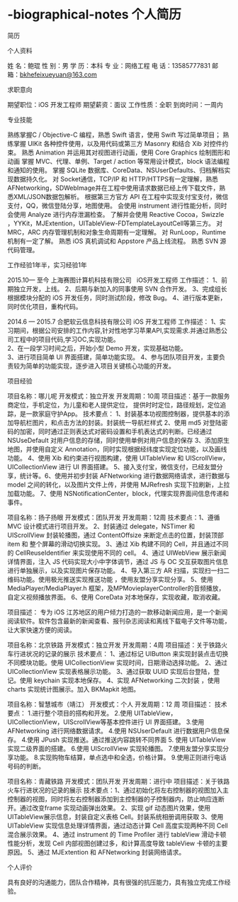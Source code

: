 # -biographical-notes 个人简历
简历

个人资料

姓 名：鲍琨 					性 别：男
学 历：本科					专 业：网络工程
电 话：13585777831				邮 箱：bkhefeixueyuan@163.com

求职意向

期望职位：iOS 开发工程师			期望薪资：面议
工作性质：全职					到岗时间：一周内

专业技能

熟练掌握C / Objective-C 编程，熟悉 Swift 语言，使用 Swift 写过简单项目；
熟练掌握 UIKit 各种控件使用，以及用代码或第三方 Masonry 和结合 Xib 对控件约束。
熟悉 Animation 并运用其对视图进行动画，使用 Core Graphics 绘制图形和动画
掌握 MVC、代理、单例、Target / action 等常用设计模式，block 语法编程和通知的使用。
掌握 SQLite 数据库、CoreData、NSUserDefaults、归档解档实现数据持久化。
对 Socket通信，TCP/IP 和 HTTP/HTTPS有一定理解，熟悉 AFNetworking，SDWebImage并在工程中使用请求数据已经上传下载文件，熟悉XML/JSON数据包解析。
根据第三方官方 API 在工程中实现支付宝支付，微信支付，QQ，微信登陆分享，地图使用。
会使用 instrument 进行性能分析，同时会使用 Analyze 进行内存泄漏检查。
了解并会使用 Reactive Cocoa，Swizzle ，YYKit，MJExtention，UITableView-FDTemplateLayoutCell等第三方。
对 MRC，ARC 内存管理机制和对象生命周期有一定理解。
对 RunLoop，Runtime 机制有一定了解。
熟悉 iOS 真机调试和 Appstore 产品上线流程。
熟悉 SVN 源代码管理。

工作经验1年半，实习经验1年

2015.10— 至今			上海赛图计算机科技有限公司   	iOS开发工程师
工作描述：
	1、前期独立开发，上线。
	2、后期与新加入的同事使用 SVN 合作开发。
	3、完成组长根据模块分配的 iOS 开发任务，同时测试阶段，修改 Bug。
	4、进行版本更新，同时优化项目，重构代码。

2014.6 — 2015.7                      合肥软云信息科技有限公司   iOS 开发工程师
工作描述：
	1、实习期间，根据公司安排的工作内容,针对性地学习苹果API,实现需求.并通过熟悉公司工程中的项目代码,学习OC,实现功能。	
	2、在一段学习时间之后，开始小型 Demo 开发，实现基础功能。	
	3、进行项目简单 UI 界面搭建，简单功能实现。
	4、参与团队项目开发，主要负责较为简单的功能实现，逐步进入项目关键核心功能的开发。

项目经验

 项目名称：哪儿呢
 开发模式：独立开发
 开发周期：10周
项目描述：基于一款服务商定位，手机定位，为儿童和老人提供定位，        提供时时定位，路径规划，定位追踪，是一款家庭守护App。
 技术要点： 1、封装基本功视图控制器，提供基本的添加导航栏图片，和点击方法的封装。封装统一导航栏样式   2、使用 md5 对登陆密码的加密，同时通过正则表达式对密码设置和手机表达式的判断。已经通过 NSUseDefault 对用户信息的存储，同时使用单例对用户信息的保存   3、添加原生地图，并使用自定义 Annotation，同时实现根据经纬度实现定位功能，以及画线功能。 4、使用 Xib 和约束进行视图构建，使用 UITableView 和 UIScrollView，UICollectionView 进行 UI 界面搭建。  5、接入支付宝，微信支付，已经友盟分享，统计等。6、使用并初步封装 AFNetworking 进行数据网络请求，进行数据与 model 之间的转化，以及图片文件上传，并使用 MJRefresh 实现下拉刷新，上拉加载功能。 7、使用 NSNotificationCenter，block，代理实现界面间信息传递和事件。
	

项目名称：扬子扬眼
开发模式：团队开发
开发周期：12周
技术要点：1、遵循 MVC 设计模式进行项目开发。 2、封装通过 delegate，NSTimer 和 UIScrollView 封装轮播图，通过 ContentOffsize 来断定点击的位置，封装顶部 item 和 整个屏幕的滑动切换实现。  3、通过 Xib 构建不同的 Cell，并且通过不同的 CellReuseIdentifier 来实现使用不同的 cell。 4、通过 UIWebView 展示新闻详情界面，注入 JS 代码实现大小中字体调节，通过 JS 与 OC 交互获取图片信息进行单独展示，以及实现图片保存功能。  4、导入第三方 AR 扫描，实现扫一扫二维码功能。使用极光推送实现推送功能 ，使用友盟分享实现分享。  5、使用 MediaPlayer/MediaPlayer.h 框架，及MPMovieplayerController的音频播放，自定义视频播放界面。 6、使用 CoreData 对本地保存，实现收藏，取消收藏。 

项目描述： 专为 iOS 江苏地区的用户倾力打造的一款移动新闻应用，是一个新闻阅读软件。软件包含最新的新闻查看、报刊杂志阅读和离线下载电子文件等功能，让大家快速方便的阅读。

 项目名称：北京铁路
 开发模式：独立开发
 开发周期：4周
 项目描述：关于铁路火车行进状况的记录的展示
 技术要点：  1、通过标记 UIButton 来实现封装点击切换不同模块功能。使用 UICollectionView 实现时间，日期滑动选择功能。  2、通过 UICollectionView 实现表格展示功能。 3、通过获取 UUID 实现后台登陆，登记。使用 keychain 实现本地保存。 4、实现 AFNetworking 二次封装 ，使用 charts 实现统计图展示。加入 BKMapkit 地图。


 项目名称：智慧城市（靖江）
 开发模式：个人
 开发周期：12 周
 项目描述：
 技术要点： 1.进行整个项目的搭构和开发。 2.使用 UITableView，UICollectionView，UIScrollView等基本控件进行 UI 界面搭建。 3.使用 AFNetworking 进行网络数据请求。 4.使用 NSUserDefault 进行数据用户信息保存。 4.使用 JPush 实现推送。通过推送内容跳转不同界面  5. 使用 UITableView 实现二级界面的搭建。 6.使用 UIScrollView 实现轮播图。 7.使用友盟分享实现分享功能。 8.实现购物车结算，单点选中和全选，价格计算。 9.使用正则进行电话号码的判断。

项目名称：青藏铁路
 开发模式：团队开发
 开发周期：进行中
 项目描述：关于铁路火车行进状况的记录的展示
 技术要点：1、通过初始化将左右控制器的视图加入主控制器的视图，同时将左右控制器添加到主控制器的子控制器内，防止响应连断开。通过改变frame 实现动画弹出效果。 2、实现 gif 动态图片效果，使用 UITableView展示信息，封装自定义表格 Cell。封装系统相册调用获取  3、使用 UITableView 实现信息处理详情界面，通过动态计算 Cell 高度实现两种不同 Cell 混合展示效果。 4、通过 instrument 的 Time Profiler 进行 tableView 滑动卡顿性能分析，发现 Cell 内部视图创建过多，和计算高度导致 tableView 卡顿的主要原因。 5、通过 MJExtention 和 AFNetworking 封装网络请求。

	


个人评价

具有良好的沟通能力，团队合作精神，具有很强的抗压能力，具有独立完成工作经验。





